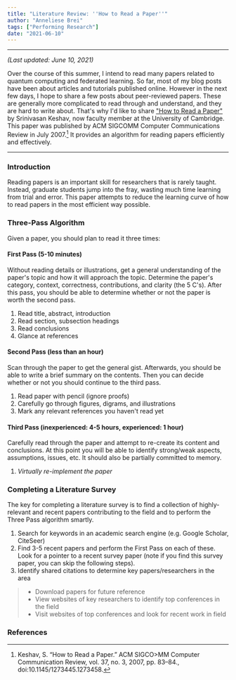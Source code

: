 ```yaml
---
title: "Literature Review: ''How to Read a Paper''"
author: "Anneliese Brei"
tags: ["Performing Research"] 
date: "2021-06-10" 
---
```

-----------------------------
*(Last updated: June 10, 2021)*

Over the course of this summer, I intend to read many papers related to quantum computing and federated learning. So far, most of my blog posts have been about articles and tutorials published online. However in the next few days, I hope to share a few posts about peer-reviewed papers. These are generally more complicated to read through and understand, and they are hard to write about. That's why I'd like to share ["How to Read a Paper"](http://ccr.sigcomm.org/online/files/p83-keshavA.pdf) by Srinivasan Keshav, now faculty member at the University of Cambridge. This paper was published by ACM SIGCOMM Computer Communications Review in July 2007.[^1] It provides an algorithm for reading papers efficiently and effectively.

----------
### Introduction
Reading papers is an important skill for researchers that is rarely taught. Instead, graduate students jump into the fray, wasting much time learning from trial and error. This paper attempts to reduce the learning curve of how to read papers in the most efficient way possible.

### Three-Pass Algorithm
Given a paper, you should plan to read it three times:

#### First Pass (5-10 minutes)
Without reading details or illustrations, get a general understanding of the paper's topic and how it will approach the topic. Determine the paper's category, context, correctness, contributions, and clarity (the 5 C's). After this pass, you should be able to determine whether or not the paper is worth the second pass.

1. Read title, abstract, introduction
2. Read section, subsection headings
3. Read conclusions
4. Glance at references

#### Second Pass (less than an hour)
Scan through the paper to get the general gist. Afterwards, you should be able to write a brief summary on the contents. Then you can decide whether or not you should continue to the third pass.

1. Read paper with pencil (ignore proofs)
2. Carefully go through figures, digrams, and illustrations
3. Mark any relevant references you haven't read yet 

#### Third Pass (inexperienced: 4-5 hours, experienced: 1 hour)
Carefully read through the paper and attempt to re-create its content and conclusions. At this point you will be able to identify strong/weak aspects, assumptions, issues, etc. It should also be partially committed to memory. 

1. *Virtually re-implement the paper*

### Completing a Literature Survey
The key for completing a literature survey is to find a collection of highly-relevant and recent papers contributing to the field and to perform the Three Pass algorithm smartly.

1. Search for keywords in an academic search engine (e.g. Google Scholar, CiteSeer)
2. Find 3-5 recent papers and perform the First Pass on each of these. Look for a pointer to a recent survey paper (note if you find this survey paper, you can skip the following steps).
3. Identify shared citations to determine key papers/researchers in the area
>- Download papers for future reference
>- View websites of key researchers to identify top conferences in the field
>- Visit websites of top conferences and look for recent work in field


### References
[^1]: Keshav, S. “How to Read a Paper.” ACM SIGCO>MM Computer Communication Review, vol. 37, no. 3, 2007, pp. 83–84., doi:10.1145/1273445.1273458. 
